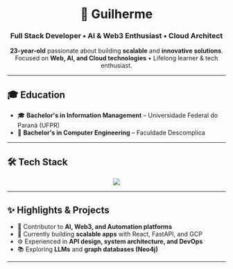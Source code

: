 <h1 align="center">🚀 Guilherme</h1>
<h3 align="center">Full Stack Developer • AI & Web3 Enthusiast • Cloud Architect</h3>

<p align="center">
  <strong>23-year-old</strong> passionate about building <strong>scalable</strong> and <strong>innovative solutions</strong>.<br/>
  Focused on <strong>Web, AI, and Cloud technologies</strong> • Lifelong learner & tech enthusiast.
</p>

---

## 🎓 Education

- 🎓 **Bachelor's in Information Management** – Universidade Federal do Paraná (UFPR)  
- 🧠 **Bachelor's in Computer Engineering** – Faculdade Descomplica

---

## 🛠 Tech Stack

<p align="center">
  <img src="https://skillicons.dev/icons?i=python,r,typescript,javascript,nodejs,react,html,css,mysql,java,cs,gcp,docker,kubernetes,neo4j" />
</p>

---

## ✨ Highlights & Projects

- 🧠 Contributor to **AI, Web3, and Automation platforms**  
- 🔭 Currently building **scalable apps** with React, FastAPI, and GCP  
- ⚙️ Experienced in **API design, system architecture, and DevOps**  
- 📚 Exploring **LLMs** and **graph databases (Neo4j)**  

---

